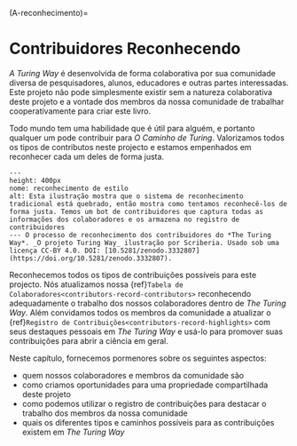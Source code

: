 (A-reconhecimento)=
# Contribuidores Reconhecendo

_A Turing Way_ é desenvolvida de forma colaborativa por sua comunidade diversa de pesquisadores, alunos, educadores e outras partes interessadas. Este projeto não pode simplesmente existir sem a natureza colaborativa deste projeto e a vontade dos membros da nossa comunidade de trabalhar cooperativamente para criar este livro.

Todo mundo tem uma habilidade que é útil para alguém, e portanto qualquer um pode contribuir para _O Caminho de Turing_. Valorizamos todos os tipos de contributos neste projecto e estamos empenhados em reconhecer cada um deles de forma justa.

```{figure} ../figures/theturingway-acknowledgement.jpg
---
height: 400px
nome: reconhecimento de estilo
alt: Esta ilustração mostra que o sistema de reconhecimento tradicional está quebrado, então mostra como tentamos reconhecê-los de forma justa. Temos um bot de contribuidores que captura todas as informações dos colaboradores e os armazena no registro de contribuidores
--- O processo de reconhecimento dos contribuidores do *The Turing Way*. _O projeto Turing Way_ ilustração por Scriberia. Usado sob uma licença CC-BY 4.0. DOI: [10.5281/zenodo.3332807](https://doi.org/10.5281/zenodo.3332807).
```

Reconhecemos todos os tipos de contribuições possíveis para este projecto. Nós atualizamos nossa {ref}`Tabela de Colaboradores<contributors-record-contributors>` reconhecendo adequadamente o trabalho dos nossos colaboradores dentro de _The Turing Way_. Além convidamos todos os membros da comunidade a atualizar o {ref}`Registro de Contribuições<contributors-record-highlights>` com seus destaques pessoais em _The Turing Way_ e usá-lo para promover suas contribuições para abrir a ciência em geral.

Neste capítulo, fornecemos pormenores sobre os seguintes aspectos:
- quem nossos colaboradores e membros da comunidade são
- como criamos oportunidades para uma propriedade compartilhada deste projeto
- como podemos utilizar o registro de contribuições para destacar o trabalho dos membros da nossa comunidade
- quais os diferentes tipos e caminhos possíveis para as contribuições existem em _The Turing Way_
